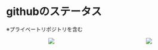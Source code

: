 # githubのステータス

※プライベートリポジトリを含む

<div style="display: flex; gap: 20px;">
    <div style="flex: 1; display: flex; justify-content: center; align-items: flex-start;">
        <img src="https://github-readme-stats.vercel.app/api/top-langs/?username=sugar2456&layout=compact&count_private=true" style="max-width: 100%; height: auto;" />
    </div>
    <div style="flex: 1; display: flex; justify-content: center; align-items: flex-start;">
        <img src="https://github-readme-stats.vercel.app/api?username=sugar2456&count_private=true&show_icons=true" style="max-width: 100%; height: auto;" />
    </div>
</div>

